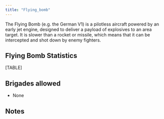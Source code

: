 ```yaml
---
title: "Flying_bomb"
---
```


The Flying Bomb (e.g. the German V1) is a pilotless aircraft powered by
an early jet engine, designed to deliver a payload of explosives to an
area target. It is slower than a rocket or missile, which means that it
can be intercepted and shot down by enemy fighters.

##  Flying Bomb Statistics 

[TABLE]

##  Brigades allowed 

-   None

##  Notes 
